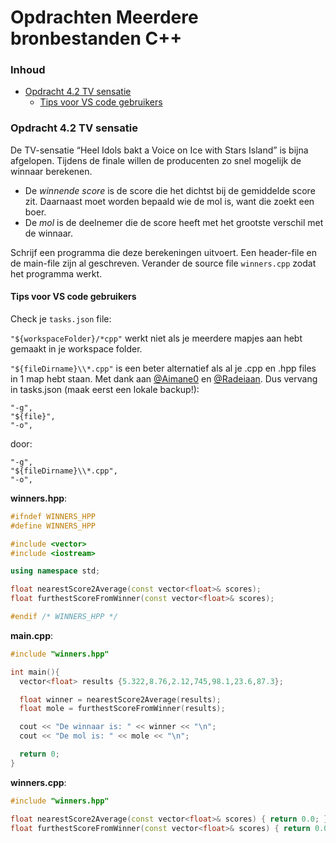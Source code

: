 # Opdrachten Meerdere bronbestanden C++[](title-id) <!-- omit in toc -->

### Inhoud[](toc-id) <!-- omit in toc -->
- [Opdracht 4.2 TV sensatie](#opdracht-42-tv-sensatie)
  - [Tips voor VS code gebruikers](#tips-voor-vs-code-gebruikers)


### Opdracht 4.2 TV sensatie
De TV-sensatie “Heel Idols bakt a Voice on Ice with Stars Island” is bijna afgelopen.
Tijdens de finale willen de producenten zo snel mogelijk de winnaar berekenen. 

- De *winnende score* is de score die het dichtst bij de gemiddelde score zit. Daarnaast moet
worden bepaald wie de mol is, want die zoekt een boer. 
- De *mol* is de deelnemer die de
score heeft met het grootste verschil met de winnaar.

Schrijf een programma die deze berekeningen uitvoert. Een header-file en de main-file
zijn al geschreven. Verander de source file `winners.cpp` zodat het programma werkt.

#### Tips voor VS code gebruikers
Check je `tasks.json` file:

`"${workspaceFolder}/*cpp"` werkt niet als je meerdere mapjes aan hebt gemaakt in je workspace folder.

`"${fileDirname}\\*.cpp"` is een beter alternatief als al je .cpp en .hpp files in 1 map hebt staan.
Met dank aan [@Aimane0](https://github.com/Aimane0) en [@Radeiaan](https://github.com/Radeiaan1).
Dus vervang in tasks.json (maak eerst een lokale backup!):
```code
"-g",
"${file}",
"-o",
```
door:
```code
"-g",
"${fileDirname}\\*.cpp",
"-o",
```


**winners.hpp**:
```c++
#ifndef WINNERS_HPP
#define WINNERS_HPP

#include <vector>
#include <iostream>

using namespace std;

float nearestScore2Average(const vector<float>& scores);
float furthestScoreFromWinner(const vector<float>& scores);

#endif /* WINNERS_HPP */
```
**main.cpp**:
```c++
#include "winners.hpp"

int main(){
  vector<float> results {5.322,8.76,2.12,745,98.1,23.6,87.3};

  float winner = nearestScore2Average(results);
  float mole = furthestScoreFromWinner(results);

  cout << "De winnaar is: " << winner << "\n";
  cout << "De mol is: " << mole << "\n";

  return 0;
}
```

**winners.cpp**:
```c++
#include "winners.hpp"

float nearestScore2Average(const vector<float>& scores) { return 0.0; }
float furthestScoreFromWinner(const vector<float>& scores) { return 0.0; }
```
